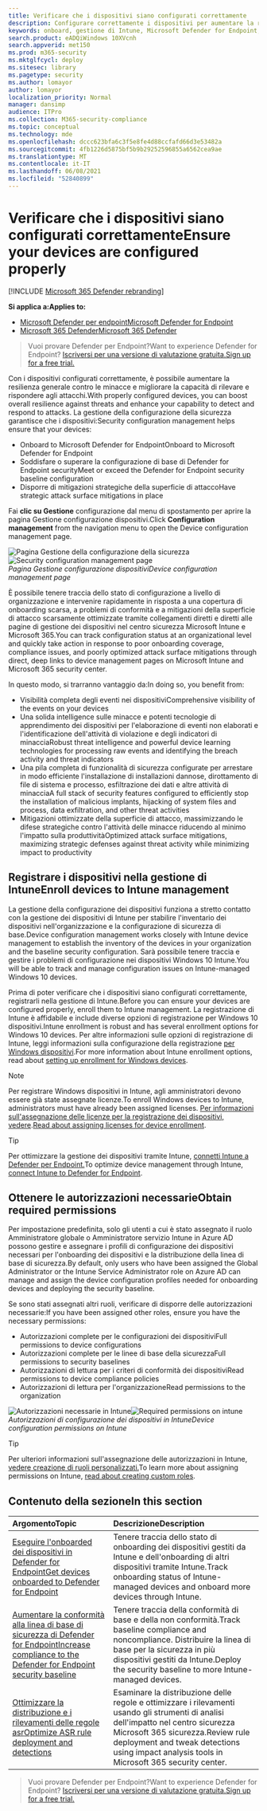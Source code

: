 ```yaml
---
title: Verificare che i dispositivi siano configurati correttamente
description: Configurare correttamente i dispositivi per aumentare la resilienza generale contro le minacce e migliorare la capacità di rilevare e rispondere agli attacchi.
keywords: onboard, gestione di Intune, Microsoft Defender for Endpoint, Microsoft Defender, Windows Defender, riduzione della superficie di attacco, ASR, baseline di sicurezza
search.product: eADQiWindows 10XVcnh
search.appverid: met150
ms.prod: m365-security
ms.mktglfcycl: deploy
ms.sitesec: library
ms.pagetype: security
ms.author: lomayor
author: lomayor
localization_priority: Normal
manager: dansimp
audience: ITPro
ms.collection: M365-security-compliance
ms.topic: conceptual
ms.technology: mde
ms.openlocfilehash: dccc623bfa6c3f5e8fe4d88ccfafd66d3e53482a
ms.sourcegitcommit: 4fb1226d5875bf5b9b29252596855a6562cea9ae
ms.translationtype: MT
ms.contentlocale: it-IT
ms.lasthandoff: 06/08/2021
ms.locfileid: "52840899"
---
```

# <a name="ensure-your-devices-are-configured-properly"></a><span data-ttu-id="05b6a-104">Verificare che i dispositivi siano configurati correttamente</span><span class="sxs-lookup"><span data-stu-id="05b6a-104">Ensure your devices are configured properly</span></span>

[!INCLUDE [Microsoft 365 Defender rebranding](../../includes/microsoft-defender.md)]

<span data-ttu-id="05b6a-105">**Si applica a:**</span><span class="sxs-lookup"><span data-stu-id="05b6a-105">**Applies to:**</span></span>
- [<span data-ttu-id="05b6a-106">Microsoft Defender per endpoint</span><span class="sxs-lookup"><span data-stu-id="05b6a-106">Microsoft Defender for Endpoint</span></span>](https://go.microsoft.com/fwlink/p/?linkid=2154037)
- [<span data-ttu-id="05b6a-107">Microsoft 365 Defender</span><span class="sxs-lookup"><span data-stu-id="05b6a-107">Microsoft 365 Defender</span></span>](https://go.microsoft.com/fwlink/?linkid=2118804)

><span data-ttu-id="05b6a-108">Vuoi provare Defender per Endpoint?</span><span class="sxs-lookup"><span data-stu-id="05b6a-108">Want to experience Defender for Endpoint?</span></span> [<span data-ttu-id="05b6a-109">Iscriversi per una versione di valutazione gratuita.</span><span class="sxs-lookup"><span data-stu-id="05b6a-109">Sign up for a free trial.</span></span>](https://www.microsoft.com/microsoft-365/windows/microsoft-defender-atp?ocid=docs-wdatp-onboardconfigure-abovefoldlink)

<span data-ttu-id="05b6a-110">Con i dispositivi configurati correttamente, è possibile aumentare la resilienza generale contro le minacce e migliorare la capacità di rilevare e rispondere agli attacchi.</span><span class="sxs-lookup"><span data-stu-id="05b6a-110">With properly configured devices, you can boost overall resilience against threats and enhance your capability to detect and respond to attacks.</span></span> <span data-ttu-id="05b6a-111">La gestione della configurazione della sicurezza garantisce che i dispositivi:</span><span class="sxs-lookup"><span data-stu-id="05b6a-111">Security configuration management helps ensure that your devices:</span></span>

- <span data-ttu-id="05b6a-112">Onboard to Microsoft Defender for Endpoint</span><span class="sxs-lookup"><span data-stu-id="05b6a-112">Onboard to Microsoft Defender for Endpoint</span></span>
- <span data-ttu-id="05b6a-113">Soddisfare o superare la configurazione di base di Defender for Endpoint security</span><span class="sxs-lookup"><span data-stu-id="05b6a-113">Meet or exceed the Defender for Endpoint security baseline configuration</span></span>
- <span data-ttu-id="05b6a-114">Disporre di mitigazioni strategiche della superficie di attacco</span><span class="sxs-lookup"><span data-stu-id="05b6a-114">Have strategic attack surface mitigations in place</span></span>

<span data-ttu-id="05b6a-115">Fai **clic su Gestione** configurazione dal menu di spostamento per aprire la pagina Gestione configurazione dispositivi.</span><span class="sxs-lookup"><span data-stu-id="05b6a-115">Click **Configuration management** from the navigation menu to open the Device configuration management page.</span></span>

<span data-ttu-id="05b6a-116">![Pagina Gestione della configurazione della sicurezza](images/secconmgmt_main.png)</span><span class="sxs-lookup"><span data-stu-id="05b6a-116">![Security configuration management page](images/secconmgmt_main.png)</span></span><br>
<span data-ttu-id="05b6a-117">*Pagina Gestione configurazione dispositivi*</span><span class="sxs-lookup"><span data-stu-id="05b6a-117">*Device configuration management page*</span></span>

<span data-ttu-id="05b6a-118">È possibile tenere traccia dello stato di configurazione a livello di organizzazione e intervenire rapidamente in risposta a una copertura di onboarding scarsa, a problemi di conformità e a mitigazioni della superficie di attacco scarsamente ottimizzate tramite collegamenti diretti e diretti alle pagine di gestione dei dispositivi nel centro sicurezza Microsoft Intune e Microsoft 365.</span><span class="sxs-lookup"><span data-stu-id="05b6a-118">You can track configuration status at an organizational level and quickly take action in response to poor onboarding coverage, compliance issues, and poorly optimized attack surface mitigations through direct, deep links to device management pages on Microsoft Intune and Microsoft 365 security center.</span></span>

<span data-ttu-id="05b6a-119">In questo modo, si trarranno vantaggio da:</span><span class="sxs-lookup"><span data-stu-id="05b6a-119">In doing so, you benefit from:</span></span>
- <span data-ttu-id="05b6a-120">Visibilità completa degli eventi nei dispositivi</span><span class="sxs-lookup"><span data-stu-id="05b6a-120">Comprehensive visibility of the events on your devices</span></span>
- <span data-ttu-id="05b6a-121">Una solida intelligence sulle minacce e potenti tecnologie di apprendimento dei dispositivi per l'elaborazione di eventi non elaborati e l'identificazione dell'attività di violazione e degli indicatori di minaccia</span><span class="sxs-lookup"><span data-stu-id="05b6a-121">Robust threat intelligence and powerful device learning technologies for processing raw events and identifying the breach activity and threat indicators</span></span>
- <span data-ttu-id="05b6a-122">Una pila completa di funzionalità di sicurezza configurate per arrestare in modo efficiente l'installazione di installazioni dannose, dirottamento di file di sistema e processo, esfiltrazione dei dati e altre attività di minaccia</span><span class="sxs-lookup"><span data-stu-id="05b6a-122">A full stack of security features configured to efficiently stop the installation of malicious implants, hijacking of system files and process, data exfiltration, and other threat activities</span></span>
- <span data-ttu-id="05b6a-123">Mitigazioni ottimizzate della superficie di attacco, massimizzando le difese strategiche contro l'attività delle minacce riducendo al minimo l'impatto sulla produttività</span><span class="sxs-lookup"><span data-stu-id="05b6a-123">Optimized attack surface mitigations, maximizing strategic defenses against threat activity while minimizing impact to productivity</span></span>

## <a name="enroll-devices-to-intune-management"></a><span data-ttu-id="05b6a-124">Registrare i dispositivi nella gestione di Intune</span><span class="sxs-lookup"><span data-stu-id="05b6a-124">Enroll devices to Intune management</span></span>

<span data-ttu-id="05b6a-125">La gestione della configurazione dei dispositivi funziona a stretto contatto con la gestione dei dispositivi di Intune per stabilire l'inventario dei dispositivi nell'organizzazione e la configurazione di sicurezza di base.</span><span class="sxs-lookup"><span data-stu-id="05b6a-125">Device configuration management works closely with Intune device management to establish the inventory of the devices in your organization and the baseline security configuration.</span></span> <span data-ttu-id="05b6a-126">Sarà possibile tenere traccia e gestire i problemi di configurazione nei dispositivi Windows 10 Intune.</span><span class="sxs-lookup"><span data-stu-id="05b6a-126">You will be able to track and manage configuration issues on Intune-managed Windows 10 devices.</span></span>

<span data-ttu-id="05b6a-127">Prima di poter verificare che i dispositivi siano configurati correttamente, registrarli nella gestione di Intune.</span><span class="sxs-lookup"><span data-stu-id="05b6a-127">Before you can ensure your devices are configured properly, enroll them to Intune management.</span></span> <span data-ttu-id="05b6a-128">La registrazione di Intune è affidabile e include diverse opzioni di registrazione per Windows 10 dispositivi.</span><span class="sxs-lookup"><span data-stu-id="05b6a-128">Intune enrollment is robust and has several enrollment options for Windows 10 devices.</span></span> <span data-ttu-id="05b6a-129">Per altre informazioni sulle opzioni di registrazione di Intune, leggi informazioni sulla configurazione della registrazione [per Windows dispositivi](/intune/windows-enroll).</span><span class="sxs-lookup"><span data-stu-id="05b6a-129">For more information about Intune enrollment options, read about [setting up enrollment for Windows devices](/intune/windows-enroll).</span></span>

>[!NOTE]
><span data-ttu-id="05b6a-130">Per registrare Windows dispositivi in Intune, agli amministratori devono essere già state assegnate licenze.</span><span class="sxs-lookup"><span data-stu-id="05b6a-130">To enroll Windows devices to Intune, administrators must have already been assigned licenses.</span></span> <span data-ttu-id="05b6a-131">[Per informazioni sull'assegnazione delle licenze per la registrazione dei dispositivi, vedere](/intune/licenses-assign).</span><span class="sxs-lookup"><span data-stu-id="05b6a-131">[Read about assigning licenses for device enrollment](/intune/licenses-assign).</span></span>

>[!TIP] 
><span data-ttu-id="05b6a-132">Per ottimizzare la gestione dei dispositivi tramite Intune, [connetti Intune a Defender per Endpoint.](/intune/advanced-threat-protection#enable-windows-defender-atp-in-intune)</span><span class="sxs-lookup"><span data-stu-id="05b6a-132">To optimize device management through Intune, [connect Intune to Defender for Endpoint](/intune/advanced-threat-protection#enable-windows-defender-atp-in-intune).</span></span>

## <a name="obtain-required-permissions"></a><span data-ttu-id="05b6a-133">Ottenere le autorizzazioni necessarie</span><span class="sxs-lookup"><span data-stu-id="05b6a-133">Obtain required permissions</span></span>
<span data-ttu-id="05b6a-134">Per impostazione predefinita, solo gli utenti a cui è stato assegnato il ruolo Amministratore globale o Amministratore servizio Intune in Azure AD possono gestire e assegnare i profili di configurazione dei dispositivi necessari per l'onboarding dei dispositivi e la distribuzione della linea di base di sicurezza.</span><span class="sxs-lookup"><span data-stu-id="05b6a-134">By default, only users who have been assigned the Global Administrator or the Intune Service Administrator role on Azure AD can manage and assign the device configuration profiles needed for onboarding devices and deploying the security baseline.</span></span>

<span data-ttu-id="05b6a-135">Se sono stati assegnati altri ruoli, verificare di disporre delle autorizzazioni necessarie:</span><span class="sxs-lookup"><span data-stu-id="05b6a-135">If you have been assigned other roles, ensure you have the necessary permissions:</span></span>

- <span data-ttu-id="05b6a-136">Autorizzazioni complete per le configurazioni dei dispositivi</span><span class="sxs-lookup"><span data-stu-id="05b6a-136">Full permissions to device configurations</span></span>
- <span data-ttu-id="05b6a-137">Autorizzazioni complete per le linee di base della sicurezza</span><span class="sxs-lookup"><span data-stu-id="05b6a-137">Full permissions to security baselines</span></span>
- <span data-ttu-id="05b6a-138">Autorizzazioni di lettura per i criteri di conformità dei dispositivi</span><span class="sxs-lookup"><span data-stu-id="05b6a-138">Read permissions to device compliance policies</span></span>
- <span data-ttu-id="05b6a-139">Autorizzazioni di lettura per l'organizzazione</span><span class="sxs-lookup"><span data-stu-id="05b6a-139">Read permissions to the organization</span></span>

<span data-ttu-id="05b6a-140">![Autorizzazioni necessarie in Intune](images/secconmgmt_intune_permissions.png)</span><span class="sxs-lookup"><span data-stu-id="05b6a-140">![Required permissions on intune](images/secconmgmt_intune_permissions.png)</span></span><br>
<span data-ttu-id="05b6a-141">*Autorizzazioni di configurazione dei dispositivi in Intune*</span><span class="sxs-lookup"><span data-stu-id="05b6a-141">*Device configuration permissions on Intune*</span></span>

>[!TIP] 
><span data-ttu-id="05b6a-142">Per ulteriori informazioni sull'assegnazione delle autorizzazioni in Intune, [vedere creazione di ruoli personalizzati.](/intune/create-custom-role#to-create-a-custom-role)</span><span class="sxs-lookup"><span data-stu-id="05b6a-142">To learn more about assigning permissions on Intune, [read about creating custom roles](/intune/create-custom-role#to-create-a-custom-role).</span></span>

## <a name="in-this-section"></a><span data-ttu-id="05b6a-143">Contenuto della sezione</span><span class="sxs-lookup"><span data-stu-id="05b6a-143">In this section</span></span>
<span data-ttu-id="05b6a-144">Argomento</span><span class="sxs-lookup"><span data-stu-id="05b6a-144">Topic</span></span> | <span data-ttu-id="05b6a-145">Descrizione</span><span class="sxs-lookup"><span data-stu-id="05b6a-145">Description</span></span>
:---|:---
[<span data-ttu-id="05b6a-146">Eseguire l'onboarded dei dispositivi in Defender for Endpoint</span><span class="sxs-lookup"><span data-stu-id="05b6a-146">Get devices onboarded to Defender for Endpoint</span></span>](configure-machines-onboarding.md)| <span data-ttu-id="05b6a-147">Tenere traccia dello stato di onboarding dei dispositivi gestiti da Intune e dell'onboarding di altri dispositivi tramite Intune.</span><span class="sxs-lookup"><span data-stu-id="05b6a-147">Track onboarding status of Intune-managed devices and onboard more devices through Intune.</span></span> 
[<span data-ttu-id="05b6a-148">Aumentare la conformità alla linea di base di sicurezza di Defender for Endpoint</span><span class="sxs-lookup"><span data-stu-id="05b6a-148">Increase compliance to the Defender for Endpoint security baseline</span></span>](configure-machines-security-baseline.md) | <span data-ttu-id="05b6a-149">Tenere traccia della conformità di base e della non conformità.</span><span class="sxs-lookup"><span data-stu-id="05b6a-149">Track baseline compliance and noncompliance.</span></span> <span data-ttu-id="05b6a-150">Distribuire la linea di base per la sicurezza in più dispositivi gestiti da Intune.</span><span class="sxs-lookup"><span data-stu-id="05b6a-150">Deploy the security baseline to more Intune-managed devices.</span></span>
[<span data-ttu-id="05b6a-151">Ottimizzare la distribuzione e i rilevamenti delle regole asr</span><span class="sxs-lookup"><span data-stu-id="05b6a-151">Optimize ASR rule deployment and detections</span></span>](configure-machines-asr.md) | <span data-ttu-id="05b6a-152">Esaminare la distribuzione delle regole e ottimizzare i rilevamenti usando gli strumenti di analisi dell'impatto nel centro sicurezza Microsoft 365 sicurezza.</span><span class="sxs-lookup"><span data-stu-id="05b6a-152">Review rule deployment and tweak detections using impact analysis tools in Microsoft 365 security center.</span></span>

><span data-ttu-id="05b6a-153">Vuoi provare Defender per Endpoint?</span><span class="sxs-lookup"><span data-stu-id="05b6a-153">Want to experience Defender for Endpoint?</span></span> [<span data-ttu-id="05b6a-154">Iscriversi per una versione di valutazione gratuita.</span><span class="sxs-lookup"><span data-stu-id="05b6a-154">Sign up for a free trial.</span></span>](https://www.microsoft.com/microsoft-365/windows/microsoft-defender-atp?ocid=docs-wdatp-onboardconfigure-belowfoldlink)
